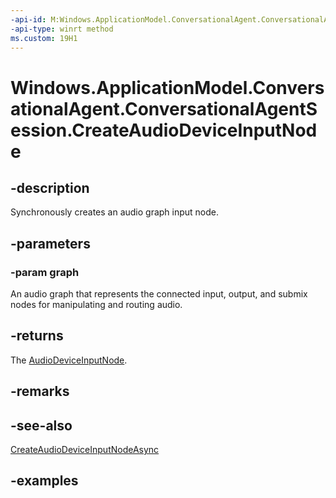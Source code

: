 ```yaml
---
-api-id: M:Windows.ApplicationModel.ConversationalAgent.ConversationalAgentSession.CreateAudioDeviceInputNode(Windows.Media.Audio.AudioGraph)
-api-type: winrt method
ms.custom: 19H1
---
```


<!-- Method syntax.
public AudioDeviceInputNode ConversationalAgentSession.CreateAudioDeviceInputNode(AudioGraph graph)
-->

# Windows.ApplicationModel.ConversationalAgent.ConversationalAgentSession.CreateAudioDeviceInputNode

## -description

Synchronously creates an audio graph input node.

## -parameters

### -param graph

An audio graph that represents the connected input, output, and submix nodes for manipulating and routing audio.

## -returns

The [AudioDeviceInputNode](../windows.media.audio/audiodeviceinputnode.md).

## -remarks

## -see-also

[CreateAudioDeviceInputNodeAsync](conversationalagentsession_createaudiodeviceinputnodeasync_1477409751.md)

## -examples
